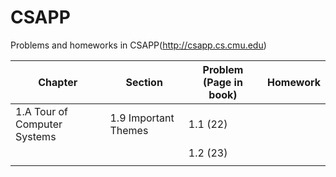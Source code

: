 # CSAPP
Problems and homeworks in CSAPP(http://csapp.cs.cmu.edu)

| Chapter                      | Section              | Problem (Page in book) | Homework |
| ---------------------------- | -------------------- | ---------------------- | -------- |
| 1.A Tour of Computer Systems | 1.9 Important Themes | 1.1 (22)               |          |
|                              |                      | 1.2 (23)               |          |
|                              |                      |                        |          |

